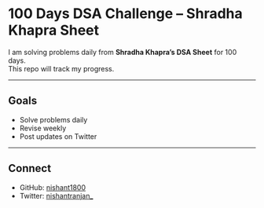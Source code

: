 # 100 Days DSA Challenge – Shradha Khapra Sheet

I am solving problems daily from **Shradha Khapra’s DSA Sheet** for 100 days.  
This repo will track my progress.

---

## Goals
- Solve problems daily
- Revise weekly
- Post updates on Twitter

---

## Connect
- GitHub: [nishant1800](https://github.com/nishant1800)
- Twitter: [nishantranjan_](https://twitter.com/nishantranjan_)